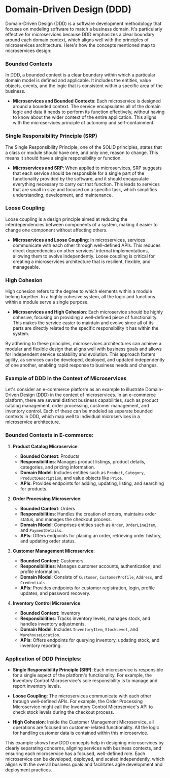 # Domain-Driven Design (DDD)

Domain-Driven Design (DDD) is a software development methodology that focuses on modeling software to match a business domain. It's particularly effective for microservices because DDD emphasizes a clear boundary around each domain context, which aligns well with the principles of microservices architecture. Here's how the concepts mentioned map to microservices design:

### Bounded Contexts

In DDD, a bounded context is a clear boundary within which a particular domain model is defined and applicable. It includes the entities, value objects, events, and the logic that is consistent within a specific area of the business.

- **Microservices and Bounded Contexts**: Each microservice is designed around a bounded context. The service encapsulates all of the domain logic and data it needs to perform its function effectively, without having to know about the wider context of the entire application. This aligns with the microservices principle of autonomy and self-containment.

### Single Responsibility Principle (SRP)

The Single Responsibility Principle, one of the SOLID principles, states that a class or module should have one, and only one, reason to change. This means it should have a single responsibility or function.

- **Microservices and SRP**: When applied to microservices, SRP suggests that each service should be responsible for a single part of the functionality provided by the software, and it should encapsulate everything necessary to carry out that function. This leads to services that are small in size and focused on a specific task, which simplifies understanding, development, and maintenance.

### Loose Coupling

Loose coupling is a design principle aimed at reducing the interdependencies between components of a system, making it easier to change one component without affecting others.

- **Microservices and Loose Coupling**: In microservices, services communicate with each other through well-defined APIs. This reduces direct dependencies on other services' internal implementations, allowing them to evolve independently. Loose coupling is critical for creating a microservices architecture that is resilient, flexible, and manageable.

### High Cohesion

High cohesion refers to the degree to which elements within a module belong together. In a highly cohesive system, all the logic and functions within a module serve a single purpose.

- **Microservices and High Cohesion**: Each microservice should be highly cohesive, focusing on providing a well-defined piece of functionality. This makes the service easier to maintain and evolve since all of its parts are directly related to the specific responsibility it has within the system.

By adhering to these principles, microservices architectures can achieve a modular and flexible design that aligns well with business goals and allows for independent service scalability and evolution. This approach fosters agility, as services can be developed, deployed, and updated independently of one another, enabling rapid response to business needs and changes.

### Example of DDD in the Context of Microservices

Let's consider an e-commerce platform as an example to illustrate Domain-Driven Design (DDD) in the context of microservices. In an e-commerce platform, there are several distinct business capabilities, such as product catalog management, order processing, customer management, and inventory control. Each of these can be modeled as separate bounded contexts in DDD, which map well to individual microservices in a microservice architecture.

### Bounded Contexts in E-commerce:

1. **Product Catalog Microservice**:
   - **Bounded Context**: Products
   - **Responsibilities**: Manages product listings, product details, categories, and pricing information.
   - **Domain Model**: Includes entities such as `Product`, `Category`, `ProductDescription`, and value objects like `Price`.
   - **APIs**: Provides endpoints for adding, updating, listing, and searching for products.

2. **Order Processing Microservice**:
   - **Bounded Context**: Orders
   - **Responsibilities**: Handles the creation of orders, maintains order status, and manages the checkout process.
   - **Domain Model**: Comprises entities such as `Order`, `OrderLineItem`, and `PaymentDetails`.
   - **APIs**: Offers endpoints for placing an order, retrieving order history, and updating order status.

3. **Customer Management Microservice**:
   - **Bounded Context**: Customers
   - **Responsibilities**: Manages customer accounts, authentication, and profile information.
   - **Domain Model**: Consists of `Customer`, `CustomerProfile`, `Address`, and `Credentials`.
   - **APIs**: Provides endpoints for customer registration, login, profile updates, and password recovery.

4. **Inventory Control Microservice**:
   - **Bounded Context**: Inventory
   - **Responsibilities**: Tracks inventory levels, manages stock, and handles inventory adjustments.
   - **Domain Model**: Includes `InventoryItem`, `StockLevel`, and `WarehouseLocation`.
   - **APIs**: Offers endpoints for querying inventory, updating stock, and inventory reporting.

### Application of DDD Principles:

- **Single Responsibility Principle (SRP)**: Each microservice is responsible for a single aspect of the platform's functionality. For example, the Inventory Control Microservice's sole responsibility is to manage and report inventory levels.
  
- **Loose Coupling**: The microservices communicate with each other through well-defined APIs. For example, the Order Processing Microservice might call the Inventory Control Microservice's API to check stock levels during the checkout process.

- **High Cohesion**: Inside the Customer Management Microservice, all operations are focused on customer-related functionality. All the logic for handling customer data is contained within this microservice.

This example shows how DDD concepts help in designing microservices by clearly separating concerns, aligning services with business contexts, and ensuring each microservice has a focused, well-defined role. Each microservice can be developed, deployed, and scaled independently, which aligns with the overall business goals and facilitates agile development and deployment practices.